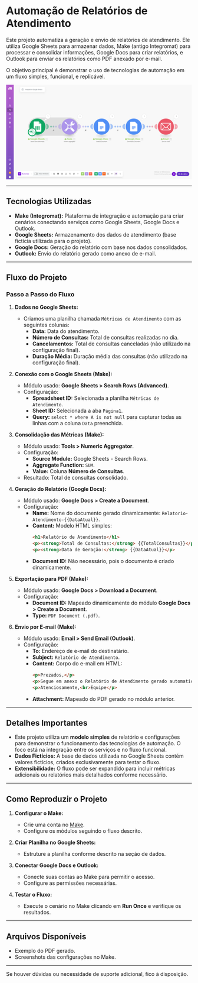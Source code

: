 # Automação de Relatórios de Atendimento

Este projeto automatiza a geração e envio de relatórios de atendimento. Ele utiliza Google Sheets para armazenar dados, Make (antigo Integromat) para processar e consolidar informações, Google Docs para criar relatórios, e Outlook para enviar os relatórios como PDF anexado por e-mail. 

O objetivo principal é demonstrar o uso de tecnologias de automação em um fluxo simples, funcional, e replicável.

![PIPELINE DO MAKE](images/make-complete-pipeline.png)

---

## **Tecnologias Utilizadas**

- **Make (Integromat):** Plataforma de integração e automação para criar cenários conectando serviços como Google Sheets, Google Docs e Outlook.
- **Google Sheets:** Armazenamento dos dados de atendimento (base fictícia utilizada para o projeto).
- **Google Docs:** Geração do relatório com base nos dados consolidados.
- **Outlook:** Envio do relatório gerado como anexo de e-mail.

---

## **Fluxo do Projeto**

### **Passo a Passo do Fluxo**

1. **Dados no Google Sheets:**
   - Criamos uma planilha chamada `Métricas de Atendimento` com as seguintes colunas:
     - **Data:** Data do atendimento.
     - **Número de Consultas:** Total de consultas realizadas no dia.
     - **Cancelamentos:** Total de consultas canceladas (não utilizado na configuração final).
     - **Duração Média:** Duração média das consultas (não utilizado na configuração final).

2. **Conexão com o Google Sheets (Make):**
   - Módulo usado: **Google Sheets > Search Rows (Advanced)**.
   - Configuração:
     - **Spreadsheet ID:** Selecionada a planilha `Métricas de Atendimento`.
     - **Sheet ID:** Selecionada a aba `Página1`.
     - **Query:** `select * where A is not null` para capturar todas as linhas com a coluna `Data` preenchida.

3. **Consolidação das Métricas (Make):**
   - Módulo usado: **Tools > Numeric Aggregator**.
   - Configuração:
     - **Source Module:** Google Sheets - Search Rows.
     - **Aggregate Function:** `SUM`.
     - **Value:** Coluna **Número de Consultas**.
   - Resultado: Total de consultas consolidado.

4. **Geração do Relatório (Google Docs):**
   - Módulo usado: **Google Docs > Create a Document**.
   - Configuração:
     - **Name:** Nome do documento gerado dinamicamente: `Relatorio-Atendimento-{{DataAtual}}`.
     - **Content:** Modelo HTML simples:
       ```html
       <h1>Relatório de Atendimento</h1>
       <p><strong>Total de Consultas:</strong> {{TotalConsultas}}</p>
       <p><strong>Data de Geração:</strong> {{DataAtual}}</p>
       ```
     - **Document ID:** Não necessário, pois o documento é criado dinamicamente.

5. **Exportação para PDF (Make):**
   - Módulo usado: **Google Docs > Download a Document**.
   - Configuração:
     - **Document ID:** Mapeado dinamicamente do módulo **Google Docs > Create a Document**.
     - **Type:** `PDF Document (.pdf)`.

6. **Envio por E-mail (Make):**
   - Módulo usado: **Email > Send Email (Outlook)**.
   - Configuração:
     - **To:** Endereço de e-mail do destinatário.
     - **Subject:** `Relatório de Atendimento`.
     - **Content:** Corpo do e-mail em HTML:
       ```html
       <p>Prezados,</p>
       <p>Segue em anexo o Relatório de Atendimento gerado automaticamente.</p>
       <p>Atenciosamente,<br>Equipe</p>
       ```
     - **Attachment:** Mapeado do PDF gerado no módulo anterior.

---

## **Detalhes Importantes**

- Este projeto utiliza um **modelo simples** de relatório e configurações para demonstrar o funcionamento das tecnologias de automação. O foco está na integração entre os serviços e no fluxo funcional.
- **Dados Fictícios:** A base de dados utilizada no Google Sheets contém valores fictícios, criados exclusivamente para testar o fluxo.
- **Extensibilidade:** O fluxo pode ser expandido para incluir métricas adicionais ou relatórios mais detalhados conforme necessário.

---

## **Como Reproduzir o Projeto**

1. **Configurar o Make:**
   - Crie uma conta no [Make](https://www.make.com/).
   - Configure os módulos seguindo o fluxo descrito.

2. **Criar Planilha no Google Sheets:**
   - Estruture a planilha conforme descrito na seção de dados.

3. **Conectar Google Docs e Outlook:**
   - Conecte suas contas ao Make para permitir o acesso.
   - Configure as permissões necessárias.

4. **Testar o Fluxo:**
   - Execute o cenário no Make clicando em **Run Once** e verifique os resultados.

---

## **Arquivos Disponíveis**
- Exemplo do PDF gerado.
- Screenshots das configurações no Make.

---

Se houver dúvidas ou necessidade de suporte adicional, fico à disposição.
